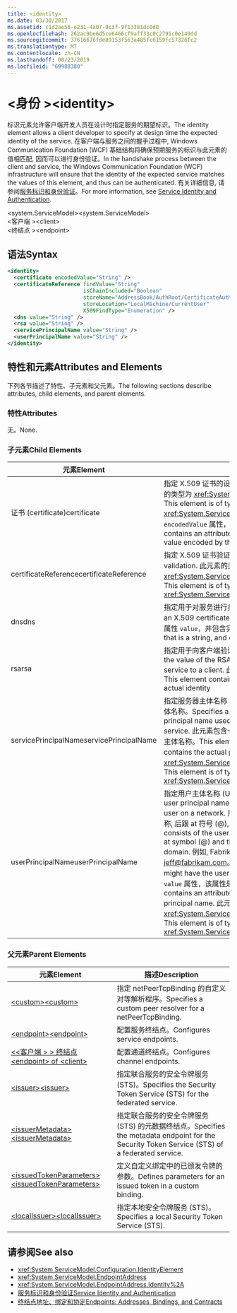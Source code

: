 ```yaml
---
title: <identity>
ms.date: 03/30/2017
ms.assetid: c1d2ae56-e231-4a07-9c3f-9f13381dc0d8
ms.openlocfilehash: 262ac9be6d5ce6466cf9aff33c0c2791c0e149dd
ms.sourcegitcommit: 37616676fde89153f563a485fc6159fc57326fc2
ms.translationtype: MT
ms.contentlocale: zh-CN
ms.lasthandoff: 08/23/2019
ms.locfileid: "69988380"
---
```

# <a name="identity"></a><span data-ttu-id="29215-101">\<身份 ></span><span class="sxs-lookup"><span data-stu-id="29215-101">\<identity></span></span>
<span data-ttu-id="29215-102">标识元素允许客户端开发人员在设计时指定服务的期望标识。</span><span class="sxs-lookup"><span data-stu-id="29215-102">The identity element allows a client developer to specify at design time the expected identity of the service.</span></span> <span data-ttu-id="29215-103">在客户端与服务之间的握手过程中, Windows Communication Foundation (WCF) 基础结构将确保预期服务的标识与此元素的值相匹配, 因而可以进行身份验证。</span><span class="sxs-lookup"><span data-stu-id="29215-103">In the handshake process between the client and service, the Windows Communication Foundation (WCF) infrastructure will ensure that the identity of the expected service matches the values of this element, and thus can be authenticated.</span></span> <span data-ttu-id="29215-104">有关详细信息, 请参阅[服务标识和身份验证](../../../wcf/feature-details/service-identity-and-authentication.md)。</span><span class="sxs-lookup"><span data-stu-id="29215-104">For more information, see [Service Identity and Authentication](../../../wcf/feature-details/service-identity-and-authentication.md).</span></span>  
  
 <span data-ttu-id="29215-105">\<system.ServiceModel></span><span class="sxs-lookup"><span data-stu-id="29215-105">\<system.ServiceModel></span></span>  
<span data-ttu-id="29215-106">\<客户端 ></span><span class="sxs-lookup"><span data-stu-id="29215-106">\<client></span></span>  
<span data-ttu-id="29215-107">\<终结点 ></span><span class="sxs-lookup"><span data-stu-id="29215-107">\<endpoint></span></span>  
  
## <a name="syntax"></a><span data-ttu-id="29215-108">语法</span><span class="sxs-lookup"><span data-stu-id="29215-108">Syntax</span></span>  
  
```xml  
<identity>
  <certificate encodedValue="String" />
  <certificateReference findValue="String"
                        isChainIncluded="Boolean"
                        storeName="AddressBook/AuthRoot/CertificateAuthority/Disallowed/My/Root/TrustedPeople/TrustedPublisher"
                        storeLocation="LocalMachine/CurrentUser"
                        X509FindType="Enumeration" />
  <dns value="String" />
  <rsa value="String" />
  <servicePrincipalName value="String" />
  <userPrincipalName value="String" />
</identity>
```  
  
## <a name="attributes-and-elements"></a><span data-ttu-id="29215-109">特性和元素</span><span class="sxs-lookup"><span data-stu-id="29215-109">Attributes and Elements</span></span>  
 <span data-ttu-id="29215-110">下列各节描述了特性、子元素和父元素。</span><span class="sxs-lookup"><span data-stu-id="29215-110">The following sections describe attributes, child elements, and parent elements.</span></span>  
  
### <a name="attributes"></a><span data-ttu-id="29215-111">特性</span><span class="sxs-lookup"><span data-stu-id="29215-111">Attributes</span></span>  
 <span data-ttu-id="29215-112">无。</span><span class="sxs-lookup"><span data-stu-id="29215-112">None.</span></span>  
  
### <a name="child-elements"></a><span data-ttu-id="29215-113">子元素</span><span class="sxs-lookup"><span data-stu-id="29215-113">Child Elements</span></span>  
  
|<span data-ttu-id="29215-114">元素</span><span class="sxs-lookup"><span data-stu-id="29215-114">Element</span></span>|<span data-ttu-id="29215-115">描述</span><span class="sxs-lookup"><span data-stu-id="29215-115">Description</span></span>|  
|-------------|-----------------|  
|<span data-ttu-id="29215-116">证书 (certificate)</span><span class="sxs-lookup"><span data-stu-id="29215-116">certificate</span></span>|<span data-ttu-id="29215-117">指定 X.509 证书的设置。</span><span class="sxs-lookup"><span data-stu-id="29215-117">Specifies settings of an X.509 certificate.</span></span> <span data-ttu-id="29215-118">此元素的类型为 <xref:System.ServiceModel.Configuration.CertificateElement>。</span><span class="sxs-lookup"><span data-stu-id="29215-118">This element is of type <xref:System.ServiceModel.Configuration.CertificateElement>.</span></span> <span data-ttu-id="29215-119">它包含一个 `encodedValue` 属性，该属性是一个字符串，用于指定此证书编码的值。</span><span class="sxs-lookup"><span data-stu-id="29215-119">It contains an attribute `encodedValue` that is a string, which specifies the value encoded by this certificate.</span></span>|  
|<span data-ttu-id="29215-120">certificateReference</span><span class="sxs-lookup"><span data-stu-id="29215-120">certificateReference</span></span>|<span data-ttu-id="29215-121">指定 X.509 证书验证的设置。</span><span class="sxs-lookup"><span data-stu-id="29215-121">Specifies settings for X.509 certificate validation.</span></span> <span data-ttu-id="29215-122">此元素的类型为 <xref:System.ServiceModel.Configuration.CertificateReferenceElement>。</span><span class="sxs-lookup"><span data-stu-id="29215-122">This element is of type <xref:System.ServiceModel.Configuration.CertificateReferenceElement>.</span></span>|  
|<span data-ttu-id="29215-123">dns</span><span class="sxs-lookup"><span data-stu-id="29215-123">dns</span></span>|<span data-ttu-id="29215-124">指定用于对服务进行身份验证的 X.509 证书的 DNS。</span><span class="sxs-lookup"><span data-stu-id="29215-124">Specifies the DNS of an X.509 certificate used to authenticate a service.</span></span> <span data-ttu-id="29215-125">此元素包含一个字符串属性 `value`，并包含实际的标识。</span><span class="sxs-lookup"><span data-stu-id="29215-125">This element contains an attribute `value` that is a string, and contains the actual identity.</span></span>|  
|<span data-ttu-id="29215-126">rsa</span><span class="sxs-lookup"><span data-stu-id="29215-126">rsa</span></span>|<span data-ttu-id="29215-127">指定用于向客户端验证服务身份的 X.509 证书的 RSA 字段的值。</span><span class="sxs-lookup"><span data-stu-id="29215-127">Specifies the value of the RSA field of an X.509 certificate used to authenticate a service to a client.</span></span> <span data-ttu-id="29215-128">此元素包含一个字符串属性 `value`，并包含实际的标识。</span><span class="sxs-lookup"><span data-stu-id="29215-128">This element contains an attribute `value` that is a string, and contains the actual identity</span></span>|  
|<span data-ttu-id="29215-129">servicePrincipalName</span><span class="sxs-lookup"><span data-stu-id="29215-129">servicePrincipalName</span></span>|<span data-ttu-id="29215-130">指定服务器主体名称 (SPN) 标识，它是客户端用来唯一标识一个服务实例的主体名称。</span><span class="sxs-lookup"><span data-stu-id="29215-130">Specifies a server principal name (SPN) identity, which is the principal name used by a client to uniquely identify an instance of a service.</span></span> <span data-ttu-id="29215-131">此元素包含一个 `value` 属性，该属性是一个字符串，其中包含实际的主体名称。</span><span class="sxs-lookup"><span data-stu-id="29215-131">This element contains an attribute `value` that is a string, and contains the actual principal name.</span></span> <span data-ttu-id="29215-132">此元素的类型为 <xref:System.ServiceModel.Configuration.ServicePrincipalNameElement>。</span><span class="sxs-lookup"><span data-stu-id="29215-132">This element is of type <xref:System.ServiceModel.Configuration.ServicePrincipalNameElement>.</span></span>|  
|<span data-ttu-id="29215-133">userPrincipalName</span><span class="sxs-lookup"><span data-stu-id="29215-133">userPrincipalName</span></span>|<span data-ttu-id="29215-134">指定用户主体名称 (UPN) 标识，它是网络上的用户登录名类型。</span><span class="sxs-lookup"><span data-stu-id="29215-134">Specifies a user principal name (UPN) identity, which is the logon name type of a user on a network.</span></span> <span data-ttu-id="29215-135">用户主体名称包含 Active Directory 中使用的用户对象名称, 后跟 at 符号 (\@), 然后通常是域名系统的父域。</span><span class="sxs-lookup"><span data-stu-id="29215-135">The user principal name consists of the user object name used in Active Directory, followed by the at symbol (\@) and then, typically, the Domain Name System parent domain.</span></span> <span data-ttu-id="29215-136">例如, Fabrikam.com 域树中的 Jeff 可能具有用户主体名称[jeff@fabrikam.com](mailto:jeffsmith@fabrikam.com)。</span><span class="sxs-lookup"><span data-stu-id="29215-136">For example, Jeff in the Fabrikam.com domain tree might have the user principal name [jeff@fabrikam.com](mailto:jeffsmith@fabrikam.com).</span></span>  <span data-ttu-id="29215-137">此元素包含一个 `value` 属性，该属性是一个字符串，其中包含实际的主体名称。</span><span class="sxs-lookup"><span data-stu-id="29215-137">This element contains an attribute `value` that is a string, and contains the actual principal name.</span></span> <span data-ttu-id="29215-138">此元素的类型为 <xref:System.ServiceModel.Configuration.UserPrincipalNameElement>。</span><span class="sxs-lookup"><span data-stu-id="29215-138">This element is of type <xref:System.ServiceModel.Configuration.UserPrincipalNameElement>.</span></span>|  
  
### <a name="parent-elements"></a><span data-ttu-id="29215-139">父元素</span><span class="sxs-lookup"><span data-stu-id="29215-139">Parent Elements</span></span>  
  
|<span data-ttu-id="29215-140">元素</span><span class="sxs-lookup"><span data-stu-id="29215-140">Element</span></span>|<span data-ttu-id="29215-141">描述</span><span class="sxs-lookup"><span data-stu-id="29215-141">Description</span></span>|  
|-------------|-----------------|  
|[<span data-ttu-id="29215-142">\<custom></span><span class="sxs-lookup"><span data-stu-id="29215-142">\<custom></span></span>](custom.md)|<span data-ttu-id="29215-143">指定 netPeerTcpBinding 的自定义对等解析程序。</span><span class="sxs-lookup"><span data-stu-id="29215-143">Specifies a custom peer resolver for a netPeerTcpBinding.</span></span>|  
|[<span data-ttu-id="29215-144">\<endpoint></span><span class="sxs-lookup"><span data-stu-id="29215-144">\<endpoint></span></span>](endpoint-element.md)|<span data-ttu-id="29215-145">配置服务终结点。</span><span class="sxs-lookup"><span data-stu-id="29215-145">Configures service endpoints.</span></span>|  
|[<span data-ttu-id="29215-146">\<\<客户端 > > 终结点</span><span class="sxs-lookup"><span data-stu-id="29215-146">\<endpoint> of \<client></span></span>](endpoint-of-client.md)|<span data-ttu-id="29215-147">配置通道终结点。</span><span class="sxs-lookup"><span data-stu-id="29215-147">Configures channel endpoints.</span></span>|  
|[<span data-ttu-id="29215-148">\<issuer></span><span class="sxs-lookup"><span data-stu-id="29215-148">\<issuer></span></span>](issuer.md)|<span data-ttu-id="29215-149">指定联合服务的安全令牌服务 (STS)。</span><span class="sxs-lookup"><span data-stu-id="29215-149">Specifies the Security Token Service (STS) for the federated service.</span></span>|  
|[<span data-ttu-id="29215-150">\<issuerMetadata></span><span class="sxs-lookup"><span data-stu-id="29215-150">\<issuerMetadata></span></span>](issuermetadata.md)|<span data-ttu-id="29215-151">指定联合服务的安全令牌服务 (STS) 的元数据终结点。</span><span class="sxs-lookup"><span data-stu-id="29215-151">Specifies the metadata endpoint for the Security Token Service (STS) of a federated service.</span></span>|  
|[<span data-ttu-id="29215-152">\<issuedTokenParameters></span><span class="sxs-lookup"><span data-stu-id="29215-152">\<issuedTokenParameters></span></span>](issuedtokenparameters.md)|<span data-ttu-id="29215-153">定义自定义绑定中的已颁发令牌的参数。</span><span class="sxs-lookup"><span data-stu-id="29215-153">Defines parameters for an issued token in a custom binding.</span></span>|  
|[<span data-ttu-id="29215-154">\<localIssuer></span><span class="sxs-lookup"><span data-stu-id="29215-154">\<localIssuer></span></span>](localissuer.md)|<span data-ttu-id="29215-155">指定本地安全令牌服务 (STS)。</span><span class="sxs-lookup"><span data-stu-id="29215-155">Specifies a local Security Token Service (STS).</span></span>|  
  
## <a name="see-also"></a><span data-ttu-id="29215-156">请参阅</span><span class="sxs-lookup"><span data-stu-id="29215-156">See also</span></span>

- <xref:System.ServiceModel.Configuration.IdentityElement>
- <xref:System.ServiceModel.EndpointAddress>
- <xref:System.ServiceModel.EndpointAddress.Identity%2A>
- [<span data-ttu-id="29215-157">服务标识和身份验证</span><span class="sxs-lookup"><span data-stu-id="29215-157">Service Identity and Authentication</span></span>](../../../wcf/feature-details/service-identity-and-authentication.md)
- [<span data-ttu-id="29215-158">终结点地址、绑定和协定</span><span class="sxs-lookup"><span data-stu-id="29215-158">Endpoints: Addresses, Bindings, and Contracts</span></span>](../../../wcf/feature-details/endpoints-addresses-bindings-and-contracts.md)
